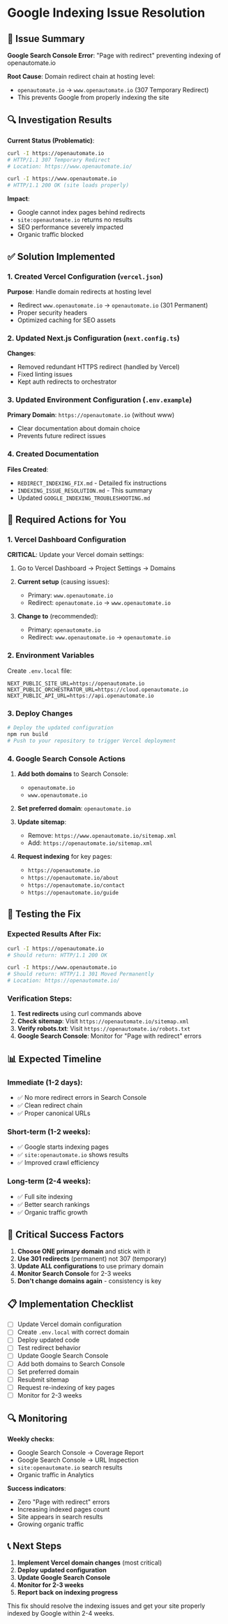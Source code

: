 # Google Indexing Issue Resolution

## 🚨 Issue Summary

**Google Search Console Error**: "Page with redirect" preventing indexing of openautomate.io

**Root Cause**: Domain redirect chain at hosting level:

- `openautomate.io` → `www.openautomate.io` (307 Temporary Redirect)
- This prevents Google from properly indexing the site

## 🔍 Investigation Results

**Current Status (Problematic)**:

```bash
curl -I https://openautomate.io
# HTTP/1.1 307 Temporary Redirect
# Location: https://www.openautomate.io/

curl -I https://www.openautomate.io
# HTTP/1.1 200 OK (site loads properly)
```

**Impact**:

- Google cannot index pages behind redirects
- `site:openautomate.io` returns no results
- SEO performance severely impacted
- Organic traffic blocked

## ✅ Solution Implemented

### 1. Created Vercel Configuration (`vercel.json`)

**Purpose**: Handle domain redirects at hosting level

- Redirect `www.openautomate.io` → `openautomate.io` (301 Permanent)
- Proper security headers
- Optimized caching for SEO assets

### 2. Updated Next.js Configuration (`next.config.ts`)

**Changes**:

- Removed redundant HTTPS redirect (handled by Vercel)
- Fixed linting issues
- Kept auth redirects to orchestrator

### 3. Updated Environment Configuration (`.env.example`)

**Primary Domain**: `https://openautomate.io` (without www)

- Clear documentation about domain choice
- Prevents future redirect issues

### 4. Created Documentation

**Files Created**:

- `REDIRECT_INDEXING_FIX.md` - Detailed fix instructions
- `INDEXING_ISSUE_RESOLUTION.md` - This summary
- Updated `GOOGLE_INDEXING_TROUBLESHOOTING.md`

## 🔧 Required Actions for You

### 1. Vercel Dashboard Configuration

**CRITICAL**: Update your Vercel domain settings:

1. Go to Vercel Dashboard → Project Settings → Domains
2. **Current setup** (causing issues):

   - Primary: `www.openautomate.io`
   - Redirect: `openautomate.io` → `www.openautomate.io`

3. **Change to** (recommended):
   - Primary: `openautomate.io`
   - Redirect: `www.openautomate.io` → `openautomate.io`

### 2. Environment Variables

Create `.env.local` file:

```env
NEXT_PUBLIC_SITE_URL=https://openautomate.io
NEXT_PUBLIC_ORCHESTRATOR_URL=https://cloud.openautomate.io
NEXT_PUBLIC_API_URL=https://api.openautomate.io
```

### 3. Deploy Changes

```bash
# Deploy the updated configuration
npm run build
# Push to your repository to trigger Vercel deployment
```

### 4. Google Search Console Actions

1. **Add both domains** to Search Console:

   - `openautomate.io`
   - `www.openautomate.io`

2. **Set preferred domain**: `openautomate.io`

3. **Update sitemap**:

   - Remove: `https://www.openautomate.io/sitemap.xml`
   - Add: `https://openautomate.io/sitemap.xml`

4. **Request indexing** for key pages:
   - `https://openautomate.io`
   - `https://openautomate.io/about`
   - `https://openautomate.io/contact`
   - `https://openautomate.io/guide`

## 🧪 Testing the Fix

### Expected Results After Fix:

```bash
curl -I https://openautomate.io
# Should return: HTTP/1.1 200 OK

curl -I https://www.openautomate.io
# Should return: HTTP/1.1 301 Moved Permanently
# Location: https://openautomate.io/
```

### Verification Steps:

1. **Test redirects** using curl commands above
2. **Check sitemap**: Visit `https://openautomate.io/sitemap.xml`
3. **Verify robots.txt**: Visit `https://openautomate.io/robots.txt`
4. **Google Search Console**: Monitor for "Page with redirect" errors

## 📊 Expected Timeline

### Immediate (1-2 days):

- ✅ No more redirect errors in Search Console
- ✅ Clean redirect chain
- ✅ Proper canonical URLs

### Short-term (1-2 weeks):

- ✅ Google starts indexing pages
- ✅ `site:openautomate.io` shows results
- ✅ Improved crawl efficiency

### Long-term (2-4 weeks):

- ✅ Full site indexing
- ✅ Better search rankings
- ✅ Organic traffic growth

## 🚨 Critical Success Factors

1. **Choose ONE primary domain** and stick with it
2. **Use 301 redirects** (permanent) not 307 (temporary)
3. **Update ALL configurations** to use primary domain
4. **Monitor Search Console** for 2-3 weeks
5. **Don't change domains again** - consistency is key

## 📋 Implementation Checklist

- [ ] Update Vercel domain configuration
- [ ] Create `.env.local` with correct domain
- [ ] Deploy updated code
- [ ] Test redirect behavior
- [ ] Update Google Search Console
- [ ] Add both domains to Search Console
- [ ] Set preferred domain
- [ ] Resubmit sitemap
- [ ] Request re-indexing of key pages
- [ ] Monitor for 2-3 weeks

## 🔍 Monitoring

**Weekly checks**:

- Google Search Console → Coverage Report
- Google Search Console → URL Inspection
- `site:openautomate.io` search results
- Organic traffic in Analytics

**Success indicators**:

- Zero "Page with redirect" errors
- Increasing indexed pages count
- Site appears in search results
- Growing organic traffic

## 📞 Next Steps

1. **Implement Vercel domain changes** (most critical)
2. **Deploy updated configuration**
3. **Update Google Search Console**
4. **Monitor for 2-3 weeks**
5. **Report back on indexing progress**

This fix should resolve the indexing issues and get your site properly indexed by Google within 2-4 weeks.
